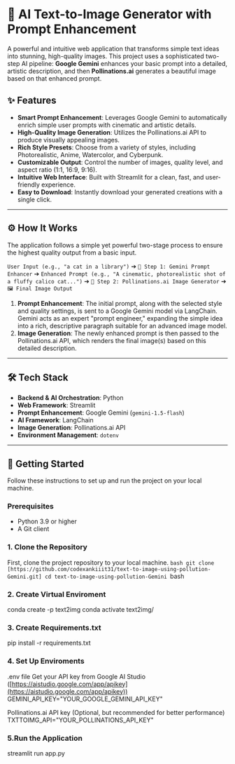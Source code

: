 # 🎨 AI Text-to-Image Generator with Prompt Enhancement

A powerful and intuitive web application that transforms simple text ideas into stunning, high-quality images. This project uses a sophisticated two-step AI pipeline: **Google Gemini** enhances your basic prompt into a detailed, artistic description, and then **Pollinations.ai** generates a beautiful image based on that enhanced prompt.

## ✨ Features

* **Smart Prompt Enhancement**: Leverages Google Gemini to automatically enrich simple user prompts with cinematic and artistic details.
* **High-Quality Image Generation**: Utilizes the Pollinations.ai API to produce visually appealing images.
* **Rich Style Presets**: Choose from a variety of styles, including Photorealistic, Anime, Watercolor, and Cyberpunk.
* **Customizable Output**: Control the number of images, quality level, and aspect ratio (1:1, 16:9, 9:16).
* **Intuitive Web Interface**: Built with Streamlit for a clean, fast, and user-friendly experience.
* **Easy to Download**: Instantly download your generated creations with a single click.

---

## ⚙️ How It Works

The application follows a simple yet powerful two-stage process to ensure the highest quality output from a basic input.

`User Input (e.g., "a cat in a library")`
➔ `🤖 Step 1: Gemini Prompt Enhancer` ➔ `Enhanced Prompt (e.g., "A cinematic, photorealistic shot of a fluffy calico cat...")`
➔ `🎨 Step 2: Pollinations.ai Image Generator` ➔ `🖼️ Final Image Output`

1.  **Prompt Enhancement**: The initial prompt, along with the selected style and quality settings, is sent to a Google Gemini model via LangChain. Gemini acts as an expert "prompt engineer," expanding the simple idea into a rich, descriptive paragraph suitable for an advanced image model.
2.  **Image Generation**: The newly enhanced prompt is then passed to the Pollinations.ai API, which renders the final image(s) based on this detailed description.

---

## 🛠️ Tech Stack

* **Backend & AI Orchestration**: Python
* **Web Framework**: Streamlit
* **Prompt Enhancement**: Google Gemini (`gemini-1.5-flash`)
* **AI Framework**: LangChain
* **Image Generation**: Pollinations.ai API
* **Environment Management**: `dotenv`

---

## 🚀 Getting Started

Follow these instructions to set up and run the project on your local machine.

### Prerequisites

* Python 3.9 or higher
* A Git client

### 1. Clone the Repository

First, clone the project repository to your local machine.
``bash
git clone [https://github.com/codexankiiit31/text-to-image-using-pollution-Gemini.git]
cd text-to-image-using-pollution-Gemini
``bash

### 2. Create Virtual Enviroment

conda create -p text2img
conda activate text2img/

### 3. Create Requirements.txt
 pip install -r requirements.txt

### 4. Set Up Enviroments
 .env file
 Get your API key from Google AI Studio ([https://aistudio.google.com/app/apikey](https://aistudio.google.com/app/apikey))
GEMINI_API_KEY="YOUR_GOOGLE_GEMINI_API_KEY"

 Pollinations.ai API key (Optional, but recommended for better performance)
TXTTOIMG_API="YOUR_POLLINATIONS_API_KEY"
### 5.Run the Application
streamlit run app.py
